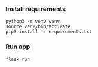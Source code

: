 ### Install requirements

```
python3 -m venv venv
source venv/bin/activate
pip3 install -r requirements.txt
```

### Run app

```
flask run
```